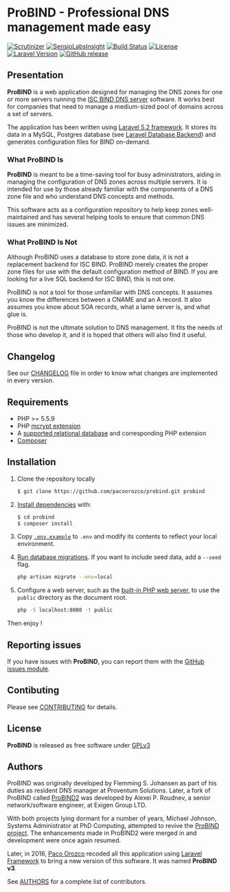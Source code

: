 # ProBIND - Professional DNS management made easy

[![Scrutinizer](https://img.shields.io/scrutinizer/g/pacoorozco/probind.svg?style=flat-square)](https://scrutinizer-ci.com/g/pacoorozco/probind)
[![SensioLabsInsight](https://insight.sensiolabs.com/projects/98bafc58-957b-476c-8711-f3d81b6938dd/mini.png)](https://insight.sensiolabs.com/projects/98bafc58-957b-476c-8711-f3d81b6938dd)
[![Build Status](https://img.shields.io/scrutinizer/g/pacoorozco/probind.svg)](https://scrutinizer-ci.com/g/pacoorozco/probind/)
[![License](https://img.shields.io/github/license/pacoorozco/probind.svg)](https://github.com/pacoorozco/probind/blob/master/LICENSE)
[![Laravel Version](https://img.shields.io/badge/Laravel-5.2-orange.svg)](https://laravel.com/docs/5.2)
[![GitHub release](https://img.shields.io/github/release/pacoorozco/ssham.svg?style=flat-square)](https://github.com/pacoorozco/probind/releases)
 	
## Presentation

**ProBIND** is a web application designed for managing the DNS zones for one or more servers running the [ISC BIND DNS server](https://www.isc.org/downloads/bind/) software. It works best for companies that need to manage a medium-sized pool of domains across a set of servers.

The application has been written using [Laravel 5.2 framework](https://www.laravel.com/docs/5.2/). It stores its data in a MySQL, Postgres database (see [Laravel Database Backend](https://www.laravel.com/docs/5.2/database)) and generates configuration files for BIND on-demand.

### What ProBIND Is

**ProBIND** is meant to be a time-saving tool for busy administrators, aiding in managing the configuration of DNS zones across multiple servers. It is intended for use by those already familiar with the components of a DNS zone file and who understand DNS concepts and methods.

This software acts as a configuration repository to help keep zones well-maintained and has several helping tools to ensure that common DNS issues are minimized.

### What ProBIND Is Not

Although ProBIND uses a database to store zone data, it is not a replacement backend for ISC BIND. ProBIND merely creates the proper zone files for use with the default configuration method of BIND. If you are looking for a live SQL backend for ISC BIND, this is not one.

ProBIND is not a tool for those unfamiliar with DNS concepts. It assumes you know the differences between a CNAME and an A record. It also assumes you know about SOA records, what a lame server is, and what glue is.

ProBIND is not the ultimate solution to DNS management. It fits the needs of those who develop it, and it is hoped that others will also find it useful.

## Changelog

See our [CHANGELOG](https://github.com/pacoorozco/probind/blob/master/CHANGELOG.md) file in order to know what changes are implemented in every version.

## Requirements

* PHP >= 5.5.9
* PHP [mcrypt extension](http://php.net/manual/en/book.mcrypt.php)
* A [supported relational database](http://laravel.com/docs/5.2/database#introduction) and corresponding PHP extension
* [Composer](https://getcomposer.org/download/)

## Installation

1. Clone the repository locally

    ```bash
    $ git clone https://github.com/pacoorozco/probind.git probind
    ```

2. [Install dependencies](https://getcomposer.org/doc/01-basic-usage.md#installing-dependencies) with:

    ```bash
    $ cd probind
    $ composer install
    ```

3. Copy [`.env.example`](https://github.com/pacoorozco/probind/blob/master/.env.example) to `.env` and modify its contents to reflect your local environment.
4. [Run database migrations](http://laravel.com/docs/5.2/migrations#running-migrations). If you want to include seed data, add a `--seed` flag.

    ```bash
    php artisan migrate --env=local
    ```
5. Configure a web server, such as the [built-in PHP web server](http://php.net/manual/en/features.commandline.webserver.php), to use the `public` directory as the document root.

	```bash
    php -S localhost:8080 -t public
    ```

Then enjoy !

## Reporting issues

If you have issues with **ProBIND**, you can report them with the [GitHub issues module](https://github.com/pacoorozco/probind/issues).

## Contibuting

Please see [CONTRIBUTING](https://github.com/pacoorozco/probind/blob/master/CONTRIBUTING.md) for details.

## License

**ProBIND** is released as free software under [GPLv3](http://www.gnu.org/licenses/gpl-3.0.html)

## Authors

ProBIND was originally developed by Flemming S. Johansen as part of his duties as resident DNS manager at Proventum Solutions.  Later, a fork of ProBIND called [ProBIND2](https://sourceforge.net/projects/probind2) was developed by Alexei P. Roudnev, a senior network/software engineer, at Exigen Group LTD.

With both projects lying dormant for a number of years, Michael Johnson, Systems Administrator at PhD Computing, attempted to revive the [ProBIND project](https://sourceforge.net/projects/probind). The enhancements made in ProBIND2 were merged in and development were once again resumed.

Later, in 2016, [Paco Orozco](http://pacoorozco.info) recoded all this application using [Laravel Framework](https://laravel.com/) to bring a new version of this software. It was named **ProBIND v3**.

See [AUTHORS](https://github.com/pacoorozco/probind/blob/master/AUTHORS) for a complete list of contributors.
